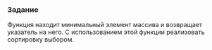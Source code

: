### Задание
Функция находит минимальный элемент массива и возвращает указатель на него. С использованием этой функции реализовать сортировку выбором.